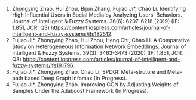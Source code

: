 1. Zhongying Zhao, Hui Zhou, Bijun Zhang, Fujiao Ji*, Chao Li. Identifying High Influential Users in Social Media by Analyzing Users' Behaviors. Journal of Intelligent & Fuzzy Systems. 36(6): 6207-6218 (2019) (IF: 1.851, JCR: Q3) https://content.iospress.com/articles/journal-of-intelligent-and-fuzzy-systems/ifs182512.
2. Fujiao Ji*, Zhongying Zhao, Hui Zhou, Heng Chi, Chao Li. A Comparative Study on Heterogeneous Information Network Embeddings. Journal of Intelligent & Fuzzy Systems. 39(3): 3463-3473 (2020) (IF: 1.851, JCR: Q3) https://content.iospress.com/articles/journal-of-intelligent-and-fuzzy-systems/ifs191796.
3. Fujiao Ji*, Zhongying Zhao, Chao Li. SPDGI: Meta-struture and Meta-path based Deep Graph Infomax (In Progress).
4. Fujiao Ji*, Zhongying Zhao. Improving GCN by Adjusting Weights of Samples Under the Adaboost Framework (In Progress).
 


